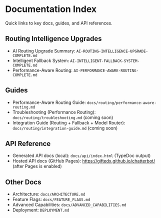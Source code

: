 # Documentation Index

Quick links to key docs, guides, and API references.

## Routing Intelligence Upgrades
- AI Routing Upgrade Summary: `AI-ROUTING-INTELLIGENCE-UPGRADE-COMPLETE.md`
- Intelligent Fallback System: `AI-INTELLIGENT-FALLBACK-SYSTEM-COMPLETE.md`
- Performance-Aware Routing: `AI-PERFORMANCE-AWARE-ROUTING-COMPLETE.md`

## Guides
- Performance-Aware Routing Guide: `docs/routing/performance-aware-routing.md`
- Troubleshooting (Performance Routing): `docs/routing/troubleshooting.md` (coming soon)
- Integration Guide (Routing + Fallback + Model Router): `docs/routing/integration-guide.md` (coming soon)

## API Reference
- Generated API docs (local): `docs/api/index.html` (TypeDoc output)
- Hosted API docs (GitHub Pages): https://giftedx.github.io/chatterbot/ (after Pages is enabled)

## Other Docs
- Architecture: `docs/ARCHITECTURE.md`
- Feature Flags: `docs/FEATURE_FLAGS.md`
- Advanced Capabilities: `docs/ADVANCED_CAPABILITIES.md`
- Deployment: `DEPLOYMENT.md`
